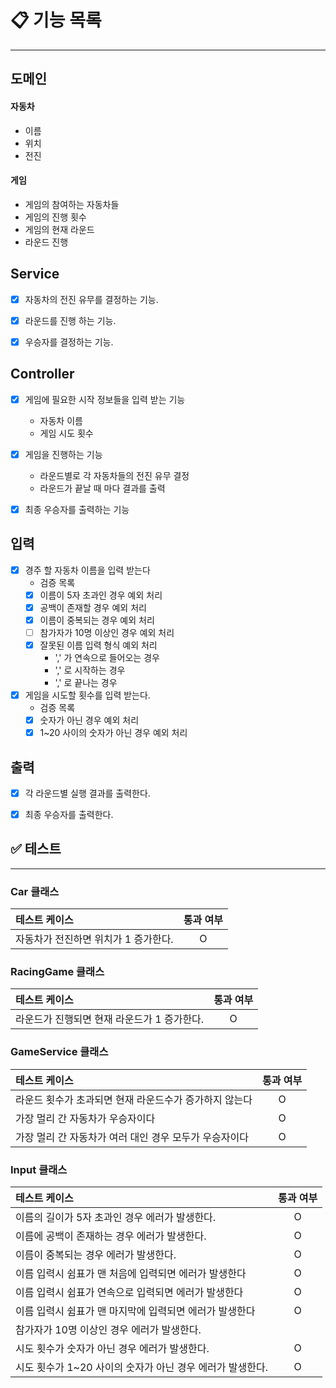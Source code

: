 # 📋 기능 목록

---

## 도메인
#### 자동차
- 이름
- 위치
- 전진 

#### 게임
- 게임의 참여하는 자동차들
- 게임의 진행 횟수
- 게임의 현재 라운드
- 라운드 진행

## Service
- [x] 자동차의 전진 유무를 결정하는 기능.
- [x] 라운드를 진행 하는 기능.
- [x] 우승자를 결정하는 기능.


## Controller
- [x] 게임에 필요한 시작 정보들을 입력 받는 기능
  - 자동차 이름
  - 게임 시도 횟수
- [x] 게임을 진행하는 기능
  - 라운드별로 각 자동차들의 전진 유무 결정
  - 라운드가 끝날 때 마다 결과를 출력
- [x] 최종 우승자를 출력하는 기능



## 입력
- [x] 경주 할 자동차 이름을 입력 받는다
  - 검증 목록
  - [x] 이름이 5자 초과인 경우 예외 처리
  - [x] 공백이 존재할 경우 예외 처리
  - [x] 이름이 중복되는 경우 예외 처리
  - [ ] 참가자가 10명 이상인 경우 예외 처리
  - [x] 잘못된 이름 입력 형식 예외 처리
    - ',' 가 연속으로 들어오는 경우
    - ',' 로 시작하는 경우
    - ',' 로 끝나는 경우

- [x] 게임을 시도할 횟수를 입력 받는다.
  - 검증 목록
  - [x] 숫자가 아닌 경우 예외 처리
  - [x] 1~20 사이의 숫자가 아닌 경우 예외 처리

## 출력
- [x] 각 라운드별 실행 결과를 출력한다.
- [x] 최종 우승자를 출력한다.


## ✅ 테스트

--- 

### Car 클래스

| 테스트 케이스               | 통과 여부 |
|:----------------------|:-----:|
| 자동차가 전진하면 위치가 1 증가한다. |   O   |

### RacingGame 클래스

| 테스트 케이스                   | 통과 여부 |
|:--------------------------|:-----:|
| 라운드가 진행되면 현재 라운드가 1 증가한다. |   O   |

### GameService 클래스

| 테스트 케이스                         | 통과 여부 |
|:--------------------------------|:-----:|
| 라운드 횟수가 초과되면 현재 라운드수가 증가하지 않는다  |   O   |
| 가장 멀리 간 자동차가 우승자이다              |   O   |
| 가장 멀리 간 자동차가 여러 대인 경우 모두가 우승자이다 |   O   |

### Input 클래스

| 테스트 케이스                             | 통과 여부 |
|:------------------------------------|:-----:|
| 이름의 길이가 5자 초과인 경우 에러가 발생한다.         |   O   |
| 이름에 공백이 존재하는 경우 에러가 발생한다.           |   O   |
| 이름이 중복되는 경우 에러가 발생한다.               |   O   |
| 이름 입력시 쉼표가 맨 처음에 입력되면 에러가 발생한다      |   O   |
| 이름 입력시 쉼표가 연속으로 입력되면 에러가 발생한다       |   O   |
| 이름 입력시 쉼표가 맨 마지막에 입력되면 에러가 발생한다     |   O   |
| 참가자가 10명 이상인 경우 에러가 발생한다.            |       |
| 시도 횟수가 숫자가 아닌 경우 에러가 발생한다.          |   O   |
| 시도 횟수가 1~20 사이의 숫자가 아닌 경우 에러가 발생한다. |   O   |

